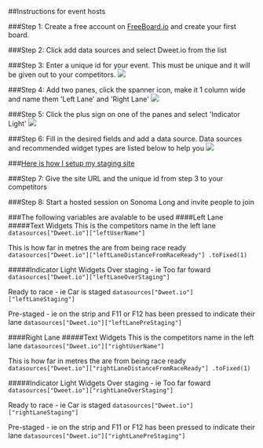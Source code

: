 ##Instructions for event hosts

###Step 1:
Create a free account on [FreeBoard.io](https://freeboard.io) and create your first board.

###Step 2:
Click add data sources and select Dweet.io from the list

###Step 3:
Enter a unique id for your event.  This must be unique and it will be given out to your competitors.
![](http://i.imgur.com/8KN4xjD.png)

###Step 4:
Add two panes, click the spanner icon, make it 1 column wide and name them 'Left Lane' and 'Right Lane'
![](http://i.imgur.com/iQFKr3N.png)

###Step 5:
Click the plus sign on one of the panes and select 'Indicator Light'
![](http://i.imgur.com/3h8VPRH.png)

###Step 6:
Fill in the desired fields and add a data source.  Data sources and recommended widget types are listed below to help you
![](http://i.imgur.com/UdlBcbI.png)

###[Here is how I setup my staging site](https://freeboard.io/board/2KJsA8)

###Step 7:
Give the site URL and the unique id from step 3 to your competitors

###Step 8:
Start a hosted session on Sonoma Long and invite people to join

###The following variables are avalable to be used
####Left Lane
#####Text Widgets
This is the competitors name in the left lane
`datasources["Dweet.io"]["leftUserName"]`

This is how far in metres the are from being race ready
`datasources["Dweet.io"]["leftLaneDistanceFromRaceReady"] .toFixed(1)`

#####Indicator Light Widgets
Over staging - ie Too far foward
`datasources["Dweet.io"]["leftLaneOverStaging"]`

Ready to race - ie Car is staged
`datasources["Dweet.io"]["leftLaneStaging"]`

Pre-staged - ie on the strip and F11 or F12 has been pressed to indicate their lane
`datasources["Dweet.io"]["leftLanePreStaging"]`


####Right Lane
#####Text Widgets
This is the competitors name in the left lane
`datasources["Dweet.io"]["rightUserName"]`

This is how far in metres the are from being race ready
`datasources["Dweet.io"]["rightLaneDistanceFromRaceReady"] .toFixed(1)`

#####Indicator Light Widgets
Over staging - ie Too far foward
`datasources["Dweet.io"]["rightLaneOverStaging"]`

Ready to race - ie Car is staged
`datasources["Dweet.io"]["rightLaneStaging"]`

Pre-staged - ie on the strip and F11 or F12 has been pressed to indicate their lane
`datasources["Dweet.io"]["rightLanePreStaging"]`
